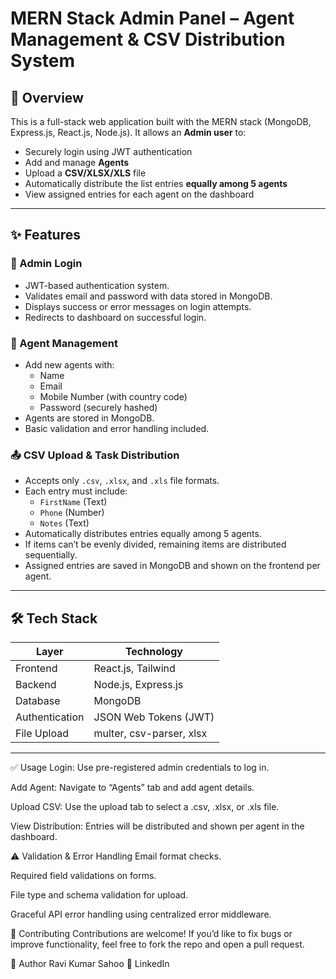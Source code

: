 # MERN Stack Admin Panel – Agent Management & CSV Distribution System

## 🚀 Overview

This is a full-stack web application built with the MERN stack (MongoDB, Express.js, React.js, Node.js). It allows an **Admin user** to:

- Securely login using JWT authentication
- Add and manage **Agents**
- Upload a **CSV/XLSX/XLS** file
- Automatically distribute the list entries **equally among 5 agents**
- View assigned entries for each agent on the dashboard

---

## ✨ Features

### 🔐 Admin Login
- JWT-based authentication system.
- Validates email and password with data stored in MongoDB.
- Displays success or error messages on login attempts.
- Redirects to dashboard on successful login.

### 👤 Agent Management
- Add new agents with:
  - Name
  - Email
  - Mobile Number (with country code)
  - Password (securely hashed)
- Agents are stored in MongoDB.
- Basic validation and error handling included.

### 📤 CSV Upload & Task Distribution
- Accepts only `.csv`, `.xlsx`, and `.xls` file formats.
- Each entry must include:
  - `FirstName` (Text)
  - `Phone` (Number)
  - `Notes` (Text)
- Automatically distributes entries equally among 5 agents.
- If items can’t be evenly divided, remaining items are distributed sequentially.
- Assigned entries are saved in MongoDB and shown on the frontend per agent.

---

## 🛠 Tech Stack

| Layer         | Technology             |
| ------------- | ---------------------- |
| Frontend      | React.js, Tailwind     |
| Backend       | Node.js, Express.js    |
| Database      | MongoDB                |
| Authentication| JSON Web Tokens (JWT)  |
| File Upload   | multer, csv-parser, xlsx   |

---


✅ Usage
Login: Use pre-registered admin credentials to log in.

Add Agent: Navigate to “Agents” tab and add agent details.

Upload CSV: Use the upload tab to select a .csv, .xlsx, or .xls file.

View Distribution: Entries will be distributed and shown per agent in the dashboard.


⚠️ Validation & Error Handling
Email format checks.

Required field validations on forms.

File type and schema validation for upload.

Graceful API error handling using centralized error middleware.

🤝 Contributing
Contributions are welcome! If you’d like to fix bugs or improve functionality, feel free to fork the repo and open a pull request.


🧠 Author
Ravi Kumar Sahoo
🔗 LinkedIn